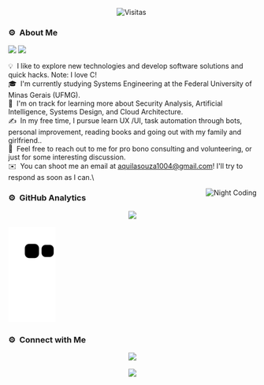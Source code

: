 <div align=center>

![Visitas](https://visitor-badge.glitch.me/badge?page_id=aquila1004.aquila1004)&nbsp;  

</div>
 <div align="center">
 </div>
 

 ### ⚙️ &nbsp;About Me
 [<img src="https://img.shields.io/badge/linkedin-%230077B5.svg?&style=for-the-badge&logo=linkedin&logoColor=white" />](https://www.linkedin.com/in/%C3%A1quila-oliveira-souza-47a965234) [<img src = "https://img.shields.io/badge/instagram-%23E4405F.svg?&style=for-the-badge&logo=instagram&logoColor=white">](https://www.instagram.com/aquilasouza1004/)

💡 &nbsp;I like to explore new technologies and develop software solutions and quick hacks. Note: I love C!\
🎓 &nbsp;I'm currently studying Systems Engineering at the Federal University of Minas Gerais (UFMG).\
🌱 &nbsp;I'm on track for learning more about Security Analysis, Artificial Intelligence, Systems Design, and Cloud Architecture.\
✍️ &nbsp;In my free time, I pursue learn UX /UI, task automation through bots, personal improvement, reading books and going out with my family and girlfriend..\
💬 &nbsp;Feel free to reach out to me for pro bono consulting and volunteering, or just for some interesting discussion.\
✉️ &nbsp;You can shoot me an email at aquilasouza1004@gmail.com! I'll try to respond as soon as I can.\


<img alt="Night Coding" src="https://i.imgur.com/tbgWQm3.gif" align="right"/>
 
 ### ⚙️ &nbsp;GitHub Analytics

<p align="center">
<a href="https://github.com/aquila1004">
<div>
  <div align="center">
    <img height="180em" src="https://github-readme-stats-eight-theta.vercel.app/api?username=aquila1004&show_icons=true&theme=algolia&include_all_commits=true&count_private=true" style="max-width: 50%;"/>
   
</div>
</a>
</p>
 
![snake commits](https://github.com/aquila1004/aquila1004/blob/output/github-contribution-grid-snake.svg)
  
### ⚙️ &nbsp;Connect with Me

<p align="center">
<a href="mailto:aquilasouza1004@gmail.com"><img src="https://img.shields.io/badge/-aquilasouza1004@gmail.com-D14836?style=flat&logo=Gmail&logoColor=whitee"/></a>
</p>
<div align="center">
  <a href="https://github.com/aquila1004">
  <img height="180em" src="https://github-readme-stats.vercel.app/api?username=aquila1004&show_icons=true&theme=dracula&include_all_commits=true&count_private=true"/>
   
   <div/>

